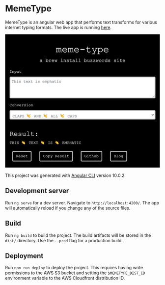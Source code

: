 # MemeType

MemeType is an angular web app that performs text transforms for various internet typing formats. The live app is running [here](https://memetype.brewinstallbuzzwords.com).

![Screenshot](https://github.com/brew-install-buzzwords/meme-type/blob/develop/github-resources/app-screenshot.png)

This project was generated with [Angular CLI](https://github.com/angular/angular-cli) version 10.0.2.

## Development server

Run `ng serve` for a dev server. Navigate to `http://localhost:4200/`. The app will automatically reload if you change any of the source files.

## Build

Run `ng build` to build the project. The build artifacts will be stored in the `dist/` directory. Use the `--prod` flag for a production build.

## Deployment

Run `npm run deploy` to deploy the project. This requires having write permissions to the AWS S3 bucket and setting the `$MEMETYPE_DIST_ID` environment variable to the AWS Cloudfront distribution ID.
